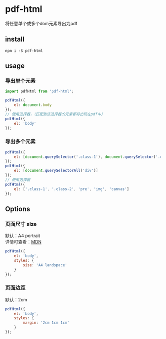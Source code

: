 # pdf-html

将任意单个或多个dom元素导出为pdf

## install

```shell
npm i -S pdf-html
```

## usage

### 导出单个元素

```js
import pdfHtml from 'pdf-html';

pdfHtml({
    el: document.body
});
// 使用选择器，（匹配到该选择器的元素都将出现在pdf中）
pdfHtml({
    el: 'body'
});
```

### 导出多个元素

```js
pdfHtml({
    el: [document.querySelector('.class-1'), document.querySelector('.class-2')]
});
pdfHtml({
    el: [document.querySelectorAll('div')]
});
// 使用选择器
pdfHtml({
    el: ['.class-1', '.class-2', 'pre', 'img', 'canvas']
});
```

## Options

### 页面尺寸 size

默认：A4 portrait  
详情可查看：[MDN](https://developer.mozilla.org/en-US/docs/Web/CSS/@page/size)

```js
pdfHtml({
    el: 'body',
    styles: {
        size: 'A4 landspace'
    }
});
```

### 页面边距

默认：2cm

```js
pdfHtml({
    el: 'body',
    styles: {
        margin: '2cm 1cm 1cm'
    }
});
```
